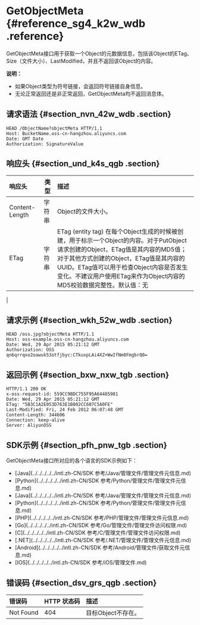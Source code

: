 # GetObjectMeta {#reference_sg4_k2w_wdb .reference}

GetObjectMeta接口用于获取一个Object的元数据信息，包括该Object的ETag、Size（文件大小）、LastModified，并且不返回该Object的内容。

**说明：** 

-   如果Object类型为符号链接，会返回符号链接自身信息。
-   无论正常返回还是非正常返回，GetObjectMeta均不返回消息体。

## 请求语法 {#section_nvn_42w_wdb .section}

```
HEAD /ObjectName?objectMeta HTTP/1.1
Host: BucketName.oss-cn-hangzhou.aliyuncs.com
Date: GMT Date
Authorization: SignatureValue
```

## 响应头 {#section_und_k4s_qgb .section}

|响应头|类型|描述|
|:--|--|:-|
|Content-Length|字符串|Object的文件大小。|
|ETag|字符串|ETag \(entity tag\) 在每个Object生成的时候被创建，用于标示一个Object的内容。对于PutObject请求创建的Object，ETag值是其内容的MD5值；对于其他方式创建的Object，ETag值是其内容的UUID。ETag值可以用于检查Object内容是否发生变化。不建议用户使用ETag来作为Object内容的MD5校验数据完整性。默认值：无

|

## 请求示例 {#section_wkh_52w_wdb .section}

```
HEAD /oss.jpg?objectMeta HTTP/1.1
Host: oss-example.oss-cn-hangzhou.aliyuncs.com
Date: Wed, 29 Apr 2015 05:21:12 GMT
Authorization: OSS qn6qrrqxo2oawuk53otfjbyc:CTkuxpLAi4XZ+WwIfNm0FmgbrQ0=
```

## 返回示例 {#section_bxw_nxw_tgb .section}

```
HTTP/1.1 200 OK
x-oss-request-id: 559CC9BDC755F95A64485981
Date: Wed, 29 Apr 2015 05:21:12 GMT
ETag: "5B3C1A2E053D763E1B002CC607C5A0FE"
Last-Modified: Fri, 24 Feb 2012 06:07:48 GMT
Content-Length: 344606
Connection: keep-alive
Server: AliyunOSS
```

## SDK示例 {#section_pfh_pnw_tgb .section}

GetObjectMeta接口所对应的各个语言的SDK示例如下：

-   [Java](../../../../../intl.zh-CN/SDK 参考/Java/管理文件/管理文件元信息.md)
-   [Python](../../../../../intl.zh-CN/SDK 参考/Python/管理文件/管理文件元信息.md)
-   [Java](../../../../../intl.zh-CN/SDK 参考/Java/管理文件/管理文件元信息.md)
-   [Python](../../../../../intl.zh-CN/SDK 参考/Python/管理文件/管理文件元信息.md)
-   [PHP](../../../../../intl.zh-CN/SDK 参考/PHP/管理文件/管理文件元信息.md)
-   [Go](../../../../../intl.zh-CN/SDK 参考/Go/管理文件/管理文件访问权限.md)
-   [C](../../../../../intl.zh-CN/SDK 参考/C/管理文件/管理文件访问权限.md)
-   [.NET](../../../../../intl.zh-CN/SDK 参考/.NET/管理文件/管理文件元信息.md)
-   [Android](../../../../../intl.zh-CN/SDK 参考/Android/管理文件/获取文件元信息.md)
-   [IOS](../../../../../intl.zh-CN/SDK 参考/iOS/管理文件.md)

## 错误码 {#section_dsv_grs_qgb .section}

|错误码|HTTP 状态码|描述|
|:--|:-------|:-|
|Not Found|404|目标Object不存在。|

